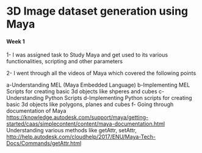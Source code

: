 # 3D Image dataset generation using Maya

#### Week 1 
1- I was assigned task to Study Maya and get used to its various functionalities, scripting and other parameters

2- I went through all the videos of Maya which covered the following points

a-Understanding MEL (Maya Embedded Language)
b-Implementing MEL Scripts for creating basic 3d objects like shperes and cubes
c-Understanding Python Scripts
d-Implementing Python scripts for creating basic 3d objects like polygons, planes and cubes
f- Going through documentation of Maya 
https://knowledge.autodesk.com/support/maya/getting-started/caas/simplecontent/content/maya-documentation.html
Understanding various methods like getAttr, setAttr, 
http://help.autodesk.com/cloudhelp/2017/ENU/Maya-Tech-Docs/Commands/getAttr.html

